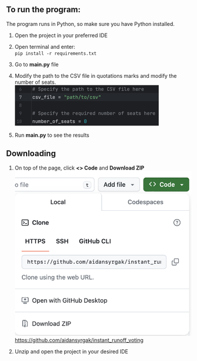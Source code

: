 ## To run the program:
The program runs in Python, so make sure you have Python installed.
1. Open the project in your preferred IDE

2. Open terminal and enter:  
`pip install -r requirements.txt`

3. Go to **main.py** file

4. Modify the path to the CSV file in quotations marks and modify the number of seats.
![img.png](misc/img.png)

5. Run **main.py** to see the results


## Downloading

1. On top of the page, click **<> Code** and **Download ZIP**
![img.png](misc/img1.png)
https://github.com/aidansyrgak/instant_runoff_voting

2. Unzip and open the project in your desired IDE